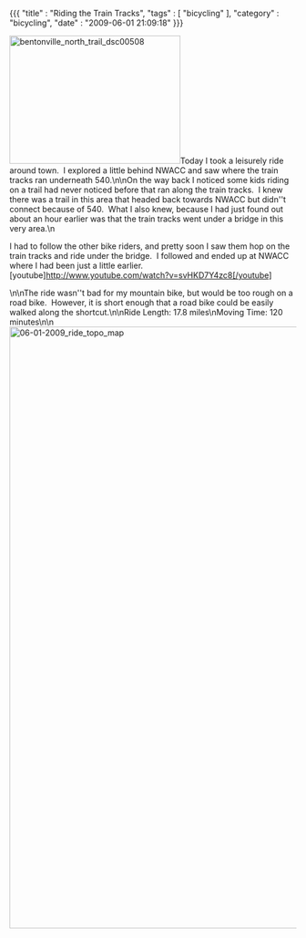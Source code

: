 {{{ "title" : "Riding the Train Tracks", "tags" : [ "bicycling" ], "category" : "bicycling", "date" : "2009-06-01 21:09:18" }}}

<a rel="attachment wp-att-106" href="http://mark-ott.info/blog/?attachment_id=106"><img class="size-full wp-image-106 alignleft" title="bentonville_north_trail_dsc00508" src="http://mark-ott.info/blog/wp-content/uploads/2009/06/bentonville_north_trail_dsc00508.jpg" alt="bentonville_north_trail_dsc00508" width="300" height="225" /></a>Today I took a leisurely ride around town.  I explored a little behind NWACC and saw where the train tracks ran underneath 540.\n\nOn the way back I noticed some kids riding on a trail had never noticed before that ran along the train tracks.  I knew there was a trail in this area that headed back towards NWACC but didn''t connect because of 540.  What I also knew, because I had just found out about an hour earlier was that the train tracks went under a bridge in this very area.\n<p style="text-align: left;">I had to follow the other bike riders, and pretty soon I saw them hop on the train tracks and ride under the bridge.  I followed and ended up at NWACC where I had been just a little earlier.[youtube]http://www.youtube.com/watch?v=svHKD7Y4zc8[/youtube]</p>\n\nThe ride wasn''t bad for my mountain bike, but would be too rough on a road bike.  However, it is short enough that a road bike could be easily walked along the shortcut.\n\nRide Length: 17.8 miles\nMoving Time: 120 minutes\n\n<a href="http://mark-ott.info/blog/wp-content/uploads/2009/06/06-01-2009tpomb-1024x941.jpg"><img class="aligncenter size-full wp-image-100" title="06-01-2009_ride_topo_map" src="http://mark-ott.info/blog/wp-content/uploads/2009/06/06-01-2009tpomb.jpg" alt="06-01-2009_ride_topo_map" width="1148" height="1056" /></a>